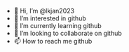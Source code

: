 - 👋 Hi, I’m @lkjan2023
- 👀 I’m interested in github
- 🌱 I’m currently learning github
- 💞️ I’m looking to collaborate on github
- 📫 How to reach me github

<!---
lkjan2023/lkjan2023 is a ✨ special ✨ repository because its `README.md` (this file) appears on your GitHub profile.
You can click the Preview link to take a look at your changes.
--->
